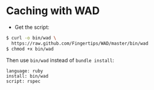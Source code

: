 
# Caching with WAD

* Get the script:

```bash
$ curl -o bin/wad \
  https://raw.github.com/Fingertips/WAD/master/bin/wad
$ chmod +x bin/wad
```

Then use `bin/wad` instead of `bundle install`:

```
language: ruby
install: bin/wad
script: rspec
```
